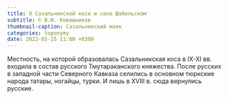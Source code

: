 ```yaml
---
title: О Сазальникской косе и селе Шабельском
subtitle: © В.Н. Ковешников
thumbnail-caption: Сазальникский маяк
categories: toponymy
date: 2022-05-25 11:00 +0300
---
```

Местность, на которой образовалась Сазальникская коса в IХ-ХI вв. входила в состав русского Тмутараканского княжества. После русских в западной части Северного Кавказа селились в основном тюркские народа татары, ногайцы, турки. И лишь в ХVIII в. сюда вернулись русские.

